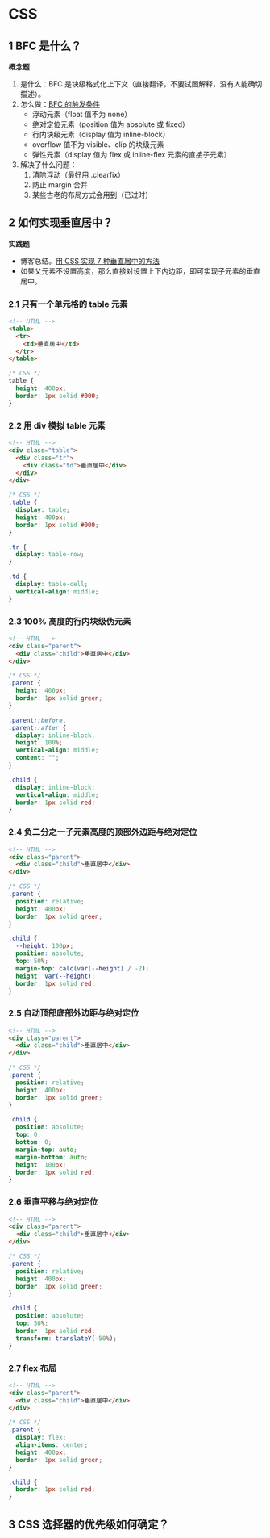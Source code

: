 # CSS

## 1 BFC 是什么？

**概念题**

1. 是什么：BFC 是块级格式化上下文（直接翻译，不要试图解释，没有人能确切描述）。
2. 怎么做：[BFC 的触发条件](https://developer.mozilla.org/zh-CN/docs/Web/Guide/CSS/Block_formatting_context)
   - 浮动元素（float 值不为 none）
   - 绝对定位元素（position 值为 absolute 或 fixed）
   - 行内块级元素（display 值为 inline-block）
   - overflow 值不为 visible、clip 的块级元素
   - 弹性元素（display 值为 flex 或 inline-flex 元素的直接子元素）
3. 解决了什么问题：
   1. 清除浮动（最好用 .clearfix）
   2. 防止 margin 合并
   3. 某些古老的布局方式会用到（已过时）

## 2 如何实现垂直居中？

**实践题**

- 博客总结。[用 CSS 实现 7 种垂直居中的方法](https://woozyzzz.github.io/blog/posts/css/7-ways-to-implement-vertical-centering-with-css)
- 如果父元素不设置高度，那么直接对设置上下内边距，即可实现子元素的垂直居中。

### 2.1 只有一个单元格的 table 元素

```html
<!-- HTML -->
<table>
  <tr>
    <td>垂直居中</td>
  </tr>
</table>
```

```css
/* CSS */
table {
  height: 400px;
  border: 1px solid #000;
}
```

### 2.2 用 div 模拟 table 元素

```html
<!-- HTML -->
<div class="table">
  <div class="tr">
    <div class="td">垂直居中</div>
  </div>
</div>
```

```css
/* CSS */
.table {
  display: table;
  height: 400px;
  border: 1px solid #000;
}

.tr {
  display: table-row;
}

.td {
  display: table-cell;
  vertical-align: middle;
}
```

### 2.3 100% 高度的行内块级伪元素

```html
<!-- HTML -->
<div class="parent">
  <div class="child">垂直居中</div>
</div>
```

```css
/* CSS */
.parent {
  height: 400px;
  border: 1px solid green;
}

.parent::before,
.parent::after {
  display: inline-block;
  height: 100%;
  vertical-align: middle;
  content: "";
}

.child {
  display: inline-block;
  vertical-align: middle;
  border: 1px solid red;
}
```

### 2.4 负二分之一子元素高度的顶部外边距与绝对定位

```html
<!-- HTML -->
<div class="parent">
  <div class="child">垂直居中</div>
</div>
```

```css
/* CSS */
.parent {
  position: relative;
  height: 400px;
  border: 1px solid green;
}

.child {
  --height: 100px;
  position: absolute;
  top: 50%;
  margin-top: calc(var(--height) / -2);
  height: var(--height);
  border: 1px solid red;
}
```

### 2.5 自动顶部底部外边距与绝对定位

```html
<!-- HTML -->
<div class="parent">
  <div class="child">垂直居中</div>
</div>
```

```css
/* CSS */
.parent {
  position: relative;
  height: 400px;
  border: 1px solid green;
}

.child {
  position: absolute;
  top: 0;
  bottom: 0;
  margin-top: auto;
  margin-bottom: auto;
  height: 100px;
  border: 1px solid red;
}
```

### 2.6 垂直平移与绝对定位

```html
<!-- HTML -->
<div class="parent">
  <div class="child">垂直居中</div>
</div>
```

```css
/* CSS */
.parent {
  position: relative;
  height: 400px;
  border: 1px solid green;
}

.child {
  position: absolute;
  top: 50%;
  border: 1px solid red;
  transform: translateY(-50%);
}
```

### 2.7 flex 布局

```html
<!-- HTML -->
<div class="parent">
  <div class="child">垂直居中</div>
</div>
```

```css
/* CSS */
.parent {
  display: flex;
  align-items: center;
  height: 400px;
  border: 1px solid green;
}

.child {
  border: 1px solid red;
}
```

## 3 CSS 选择器的优先级如何确定？
